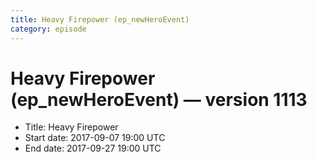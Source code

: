 ```yaml
---
title: Heavy Firepower (ep_newHeroEvent)
category: episode
---
```


# Heavy Firepower (ep_newHeroEvent) — version 1113



  * Title: Heavy Firepower
  * Start date: 2017-09-07 19:00 UTC
  * End date: 2017-09-27 19:00 UTC

